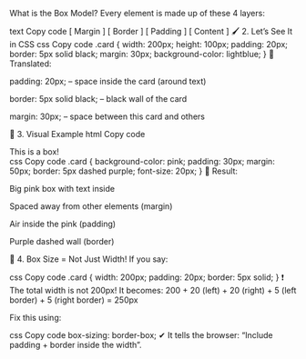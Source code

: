 What is the Box Model?
Every element is made up of these 4 layers:

text
Copy code
[ Margin ]
  [ Border ]
    [ Padding ]
      [ Content ]
🖌️ 2. Let’s See It in CSS
css
Copy code
.card {
  width: 200px;
  height: 100px;
  padding: 20px;
  border: 5px solid black;
  margin: 30px;
  background-color: lightblue;
}
👶 Translated:

padding: 20px; – space inside the card (around text)

border: 5px solid black; – black wall of the card

margin: 30px; – space between this card and others

📐 3. Visual Example
html
Copy code
<div class="card">This is a box!</div>
css
Copy code
.card {
  background-color: pink;
  padding: 30px;
  margin: 50px;
  border: 5px dashed purple;
  font-size: 20px;
}
🧠 Result:

Big pink box with text inside

Spaced away from other elements (margin)

Air inside the pink (padding)

Purple dashed wall (border)

📏 4. Box Size = Not Just Width!
If you say:

css
Copy code
.card {
  width: 200px;
  padding: 20px;
  border: 5px solid;
}
❗ The total width is not 200px! It becomes:
200 + 20 (left) + 20 (right) + 5 (left border) + 5 (right border) = 250px

Fix this using:

css
Copy code
box-sizing: border-box;
✔ It tells the browser: “Include padding + border inside the width”.